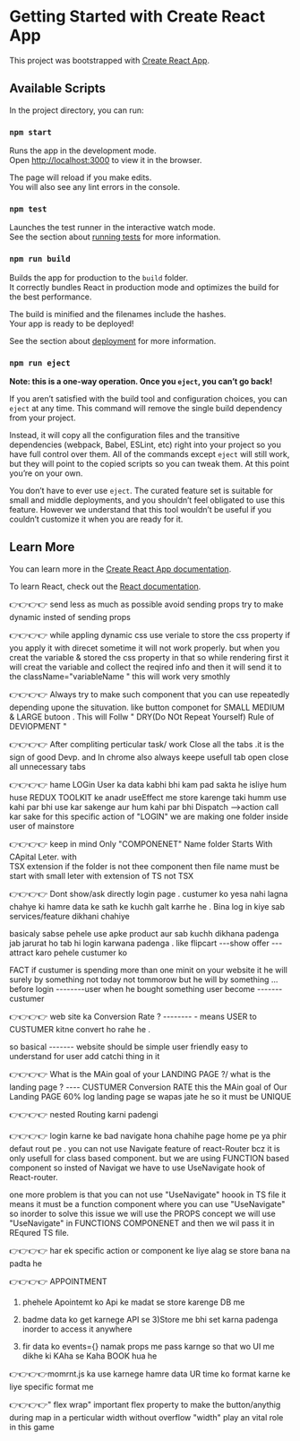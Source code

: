 # Getting Started with Create React App

This project was bootstrapped with [Create React App](https://github.com/facebook/create-react-app).

## Available Scripts

In the project directory, you can run:

### `npm start`

Runs the app in the development mode.\
Open [http://localhost:3000](http://localhost:3000) to view it in the browser.

The page will reload if you make edits.\
You will also see any lint errors in the console.

### `npm test`

Launches the test runner in the interactive watch mode.\
See the section about [running tests](https://facebook.github.io/create-react-app/docs/running-tests) for more information.

### `npm run build`

Builds the app for production to the `build` folder.\
It correctly bundles React in production mode and optimizes the build for the best performance.

The build is minified and the filenames include the hashes.\
Your app is ready to be deployed!

See the section about [deployment](https://facebook.github.io/create-react-app/docs/deployment) for more information.

### `npm run eject`

**Note: this is a one-way operation. Once you `eject`, you can’t go back!**

If you aren’t satisfied with the build tool and configuration choices, you can `eject` at any time. This command will remove the single build dependency from your project.

Instead, it will copy all the configuration files and the transitive dependencies (webpack, Babel, ESLint, etc) right into your project so you have full control over them. All of the commands except `eject` will still work, but they will point to the copied scripts so you can tweak them. At this point you’re on your own.

You don’t have to ever use `eject`. The curated feature set is suitable for small and middle deployments, and you shouldn’t feel obligated to use this feature. However we understand that this tool wouldn’t be useful if you couldn’t customize it when you are ready for it.

## Learn More

You can learn more in the [Create React App documentation](https://facebook.github.io/create-react-app/docs/getting-started).

To learn React, check out the [React documentation](https://reactjs.org/).





👉👉👉👉    send less as much as possible        avoid sending props try to make dynamic insted of sending props  

👉👉👉👉      while appling dynamic css use veriale to store the css property if you apply it with direcet   sometime it will not work properly. but when you creat the variable & stored the css property in  that so while rendering first it will creat the variable and collect the reqired info and then it will  send it to the className="variableName " this will work very smothly 

👉👉👉👉           Always try to make such component that you can use repeatedly depending upone the situvation.   like button componet for SMALL MEDIUM & LARGE butoon .  This will Follw " DRY(Do NOt Repeat Yourself) Rule of DEVlOPMENT "

👉👉👉👉          After compliting perticular task/ work Close all the tabs .it is the sign of good Devp.   and In chrome also always keepe usefull tab open close all unnecessary tabs 


👉👉👉👉    hame LOGin User ka data kabhi bhi kam pad sakta he isliye hum huse REDUX TOOLKIT ke anadr useEffect me store karenge taki humm use kahi par bhi use kar sakenge aur hum kahi par bhi  Dispatch -->action  call kar sake
      for this specific action of "LOGIN" we are making one folder inside user of mainstore


👉👉👉👉     keep in mind Only "COMPONENET" Name folder Starts With CApital Leter. with        
TSX            extension
      if the folder is not thee component then file name must be start with small leter with extension of TS not TSX

👉👉👉👉            Dont show/ask directly login page . custumer ko yesa nahi lagna chahye ki hamre data ke sath ke kuchh galt karrhe he .
Bina log in kiye sab services/feature dikhani chahiye 

basicaly sabse pehele use apke product aur sab kuchh dikhana padenga jab jarurat ho tab hi login karwana padenga . like flipcart ---show offer ---attract karo pehele custumer ko

FACT if custumer is spending more than one minit on your website it he will surely by something not today not tommorow but he will by something ...
before login --------user 
when he bought  something user become -------custumer

👉👉👉👉  web site ka Conversion Rate ? -------- - means USER to CUSTUMER kitne convert ho rahe he .

so basical ------- website should be simple user friendly easy to understand for user add catchi thing in it 

👉👉👉👉 What is the MAin goal of  your LANDING PAGE ?/ what is the landing page ?
---- CUSTUMER Conversion RATE this the MAin goal of Our Landing PAGE 
60% log landing page se wapas jate  he so it must be UNIQUE



 👉👉👉👉 nested Routing karni padengi 


👉👉👉👉   login karne ke bad navigate hona chahihe page home pe ya phir defaut rout pe .
    you can not use Navigate feature of react-Router bcz it is only usefull for class based component.
     but we are using FUNCTION based component so insted of Navigat we have to use UseNavigate hook of React-router. 
 
   one more problem is that you can not use "UseNavigate" hoook in TS file it means it must be a function component where you can use "UseNavigate"  so inorder to solve this issue we will  use the PROPS concept  we will use  "UseNavigate" in FUNCTIONS COMPONENET and then we wil pass it in REqured TS file.

   👉👉👉👉 har  ek specific action or component ke liye alag se store bana na padta he 


   👉👉👉👉 APPOINTMENT  

1) phehele Apointemt ko Api ke madat se store karenge DB me 
2) badme data ko get karnege API se 
3)Store me bhi set karna padenga inorder to access it anywhere

4) fir data ko events={} namak props me pass karnge so that wo UI me dikhe ki KAha se Kaha BOOK hua he 





👉👉👉👉momrnt.js ka use karnege hamre data UR time ko format karne ke liye specific format me


👉👉👉👉" flex wrap" important flex property to make the button/anythig during map  in a perticular width without overflow  "width" play an vital role in this game